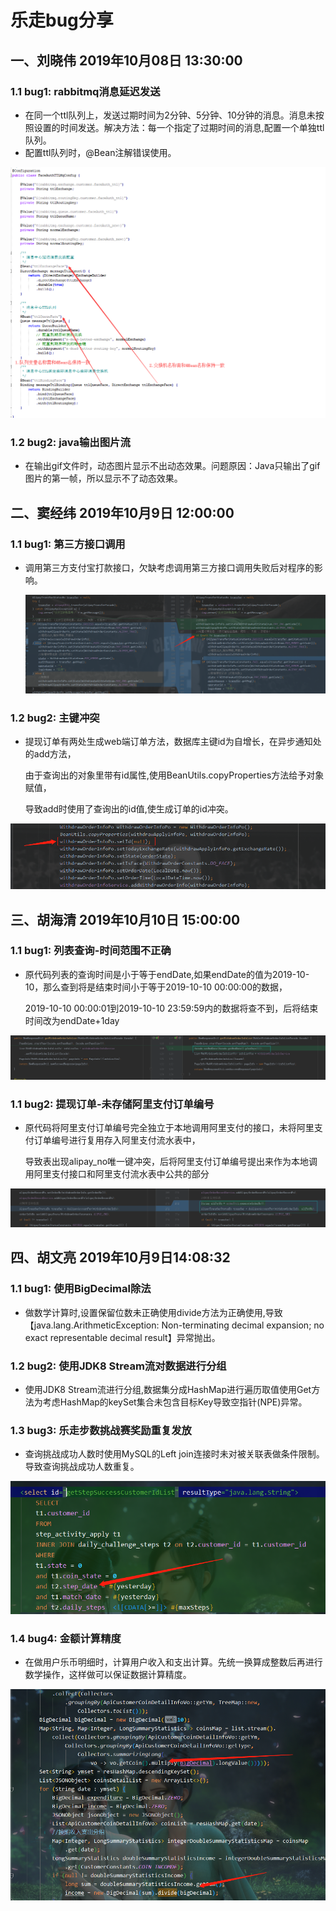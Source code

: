 # 乐走bug分享

## 一、刘晓伟  2019年10月08日 13:30:00

### 1.1 bug1: rabbitmq消息延迟发送

* 在同一个ttl队列上，发送过期时间为2分钟、5分钟、10分钟的消息。消息未按照设置的时间发送。解决方法：每一个指定了过期时间的消息,配置一个单独ttl队列。
* 配置ttl队列时，@Bean注解错误使用。

![](../.gitbook/assets/1%20%288%29.png)

### 1.2 bug2: java输出图片流

* 在输出gif文件时，动态图片显示不出动态效果。问题原因：Java只输出了gif图片的第一帧，所以显示不了动态效果。

## 二、窦经纬  2019年10月9日 12:00:00

### 1.1 bug1: 第三方接口调用

* 调用第三方支付宝打款接口，欠缺考虑调用第三方接口调用失败后对程序的影响。

  ![](../.gitbook/assets/2%20%287%29.png)

### 1.2 bug2: 主键冲突

* 提现订单有两处生成web端订单方法，数据库主键id为自增长，在异步通知处的add方法，

  由于查询出的对象里带有id属性,使用BeanUtils.copyProperties方法给予对象赋值，

  导致add时使用了查询出的id值,使生成订单的id冲突。

![](../.gitbook/assets/3%20%286%29.png)

## 三、胡海清  2019年10月10日 15:00:00

### 1.1 bug1: 列表查询-时间范围不正确

* 原代码列表的查询时间是小于等于endDate,如果endDate的值为2019-10-10，那么查到将是结束时间小于等于2019-10-10 00:00:00的数据，

  2019-10-10 00:00:01到2019-10-10 23:59:59内的数据将查不到，后将结束时间改为endDate+1day

![](../.gitbook/assets/4%20%285%29.png)

### 1.1 bug2: 提现订单-未存储阿里支付订单编号

* 原代码将阿里支付订单编号完全独立于本地调用阿里支付的接口，未将阿里支付订单编号进行复用存入阿里支付流水表中，

  导致表出现alipay\_no唯一键冲突，后将阿里支付订单编号提出来作为本地调用阿里支付接口和阿里支付流水表中公共的部分

![](../.gitbook/assets/5%20%285%29.png)

## 四、胡文亮  2019年10月9日14:08:32

### 1.1 bug1: 使用BigDecimal除法

* 做数学计算时,设置保留位数未正确使用divide方法为正确使用,导致【java.lang.ArithmeticException: Non-terminating decimal expansion; no exact representable decimal result】异常抛出。

### 1.2 bug2: 使用JDK8 Stream流对数据进行分组

* 使用JDK8 Stream流进行分组,数据集分成HashMap进行遍历取值使用Get方法为考虑HashMap的keySet集合未包含目标Key导致空指针\(NPE\)异常。 

### 1.3 bug3: 乐走步数挑战赛奖励重复发放

* 查询挑战成功人数时使用MySQL的Left join连接时未对被关联表做条件限制。导致查询挑战成功人数重复。

![](../.gitbook/assets/6%20%284%29.png)

### 1.4 bug4: 金额计算精度

* 在做用户乐币明细时，计算用户收入和支出计算。先统一换算成整数后再进行数学操作，这样做可以保证数据计算精度。

![](../.gitbook/assets/7%20%282%29.png)

